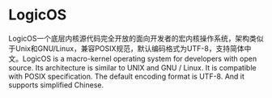 # LogicOS
LogicOS一个底层内核源代码完全开放的面向开发者的宏内核操作系统，架构类似于Unix和GNU/Linux，兼容POSIX规范，默认编码格式为UTF-8，支持简体中文。LogicOS is a macro-kernel operating system for developers with open source. Its architecture is similar to UNIX and GNU / Linux. It is compatible with POSIX specification. The default encoding format is UTF-8. And it supports simplified Chinese.
